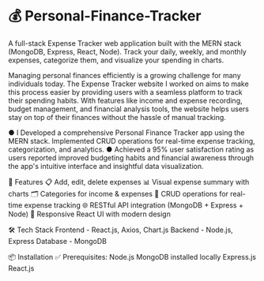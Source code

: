 # 💰 Personal-Finance-Tracker 
A full-stack Expense Tracker web application built with the MERN stack (MongoDB, Express, React, Node). Track your daily, weekly, and monthly expenses, categorize them, and visualize your spending in charts.

Managing personal finances efficiently is a growing challenge for many individuals today. The Expense Tracker website I worked on aims to make this process easier by providing users with a seamless platform to track their spending habits. With features like income and expense recording, budget management, and financial analysis tools, the website helps users stay on top of their finances without the hassle of manual tracking.

● I Developed a comprehensive Personal Finance Tracker app using the MERN stack. Implemented CRUD operations for real-time expense tracking, categorization, and analytics.
● Achieved a 95% user satisfaction rating as users reported improved budgeting habits and financial awareness through the app's intuitive interface and insightful data visualization.

🚀 Features
📋 Add, edit, delete expenses
📊 Visual expense summary with charts
🗂️ Categories for income & expenses
🔐 CRUD operations for real-time expense tracking
🌐 RESTful API integration (MongoDB + Express + Node)
🎨 Responsive React UI with modern design

🛠️ Tech Stack
Frontend - React.js, Axios, Chart.js
Backend -	Node.js, Express
Database - MongoDB

📦 Installation
✅ Prerequisites:
Node.js
MongoDB installed locally
Express.js
React.js
